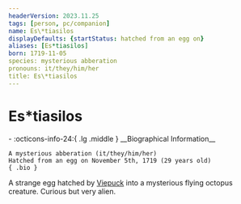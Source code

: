 ```yaml
---
headerVersion: 2023.11.25
tags: [person, pc/companion]
name: Es\*tiasilos
displayDefaults: {startStatus: hatched from an egg on}
aliases: [Es*tiasilos]
born: 1719-11-05
species: mysterious abberation
pronouns: it/they/him/her
title: Es\*tiasilos
---
```

# Es\*tiasilos
<div class="grid cards ext-narrow-margin ext-one-column" markdown>
- :octicons-info-24:{ .lg .middle } __Biographical Information__

    A mysterious abberation (it/they/him/her)  
    Hatched from an egg on November 5th, 1719 (29 years old)  
    { .bio }

</div>


A strange egg hatched by [Viepuck](<./viepuck.md>) into a mysterious flying octopus creature. Curious but very alien.